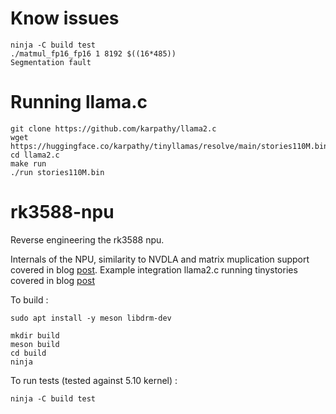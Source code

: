 # Know issues
```
ninja -C build test
./matmul_fp16_fp16 1 8192 $((16*485))
Segmentation fault
```

# Running llama.c
```
git clone https://github.com/karpathy/llama2.c
wget https://huggingface.co/karpathy/tinyllamas/resolve/main/stories110M.bin
cd llama2.c
make run
./run stories110M.bin
```

# rk3588-npu
Reverse engineering the rk3588 npu.

Internals of the NPU, similarity to NVDLA and matrix muplication support covered in blog [post](http://jas-hacks.blogspot.com/2024/02/rk3588-reverse-engineering-rknn.html).
Example integration llama2.c running tinystories covered in blog [post](http://jas-hacks.blogspot.com/2024/05/rk3588-reverse-engineering-rknn-running.html)

To build :
```
sudo apt install -y meson libdrm-dev

mkdir build
meson build
cd build
ninja
```

To run tests (tested against 5.10 kernel) :
```
ninja -C build test
```
